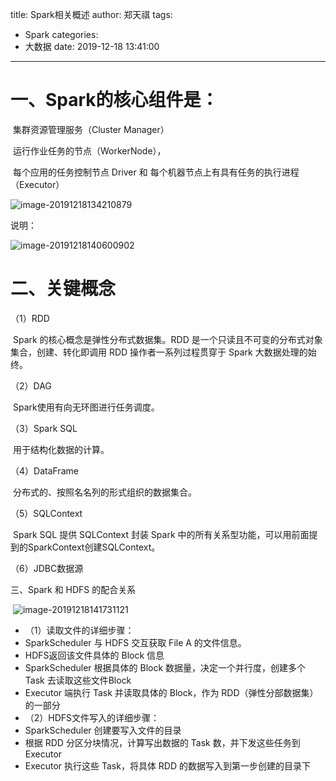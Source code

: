 title: Spark相关概述
author: 郑天祺
tags:

  - Spark
categories:
  - 大数据
date: 2019-12-18 13:41:00

---

# 一、Spark的核心组件是：

​				集群资源管理服务（Cluster Manager）		

​				运行作业任务的节点（WorkerNode），

​				每个应用的任务控制节点 Driver 和 每个机器节点上有具有任务的执行进程（Executor）

![image-20191218134210879](/img/Spark.png)

说明：

![image-20191218140600902](/img/spark-all.png)

# 二、关键概念

（1）RDD

​		Spark 的核心概念是弹性分布式数据集。RDD 是一个只读且不可变的分布式对象集合，创建、转化即调用 RDD 操作者一系列过程贯穿于 Spark 大数据处理的始终。

（2）DAG

​		Spark使用有向无环图进行任务调度。

（3）Spark SQL

​		用于结构化数据的计算。

（4）DataFrame

​		分布式的、按照名名列的形式组织的数据集合。

（5）SQLContext

​		Spark SQL 提供 SQLContext 封装 Spark 中的所有关系型功能，可以用前面提到的SparkContext创建SQLContext。

（6）JDBC数据源

三、Spark 和 HDFS 的配合关系

​		![image-20191218141731121](/img/spark+hdfs.png)

- （1）读取文件的详细步骤：
- SparkScheduler 与 HDFS 交互获取 File A 的文件信息。
- HDFS返回该文件具体的 Block 信息
- SparkScheduler 根据具体的 Block 数据量，决定一个并行度，创建多个 Task 去读取这些文件Block
- Executor 端执行 Task 并读取具体的 Block，作为 RDD（弹性分部数据集）的一部分
- （2）HDFS文件写入的详细步骤：
- SparkScheduler 创建要写入文件的目录
- 根据 RDD 分区分块情况，计算写出数据的 Task 数，并下发这些任务到 Executor
- Executor 执行这些 Task，将具体 RDD 的数据写入到第一步创建的目录下